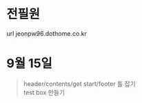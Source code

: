 # 전필원

url
jeonpw96.dothome.co.kr

# 9월 15일

> header/contents/get start/footer 틀 잡기 <br>
> test box 만들기
